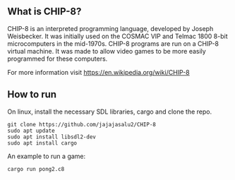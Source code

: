 ## What is CHIP-8?

CHIP-8 is an interpreted programming language, developed by Joseph Weisbecker. It was initially used on the COSMAC VIP and Telmac 1800 8-bit microcomputers in the mid-1970s. CHIP-8 programs are run on a CHIP-8 virtual machine. It was made to allow video games to be more easily programmed for these computers. 

For more information visit https://en.wikipedia.org/wiki/CHIP-8

## How to run

On linux, install the necessary SDL libraries, cargo and clone the repo.
```
git clone https://github.com/jajajasalu2/CHIP-8
sudo apt update
sudo apt install libsdl2-dev
sudo apt install cargo
```
An example to run a game:
```
cargo run pong2.c8
```
